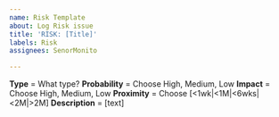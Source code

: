 ```yaml
---
name: Risk Template
about: Log Risk issue
title: 'RISK: [Title]'
labels: Risk
assignees: SenorMonito

---
```


**Type** = What type?
**Probability** = Choose High, Medium, Low
**Impact** = Choose High, Medium, Low
**Proximity** = Choose [<1wk|<1M|<6wks|<2M|>2M]
**Description** = [text]
